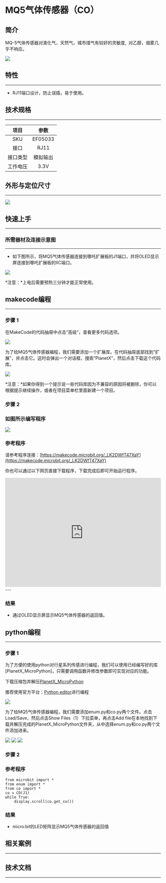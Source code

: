 # MQ5气体传感器（CO）

## 简介
MQ-5气体传感器对液化气，天然气，城市煤气有较好的灵敏度, 对乙醇，烟雾几乎不响应。

![](./images/05033_01.png)

## 特性
---
- RJ11端口设计，防止误插，易于使用。
## 技术规格
---

项目 | 参数 
:-: | :-: 
SKU|EF05033
接口|RJ11
接口类型|模拟输出
工作电压|3.3V






## 外形与定位尺寸
---


![](./images/05033_02.png)


## 快速上手
---

### 所需器材及连接示意图
---

- 如下图所示，将MQ5气体传感器连接到哪吒扩展板的J1端口，并将OLED显示屏连接到哪吒扩展板的IIC端口。


![](./images/05033_03.png)

*注意：*上电后需要预热三分钟才能正常使用。

## makecode编程
---

### 步骤 1
在MakeCode的代码抽屉中点击“高级”，查看更多代码选项。

![](./images/05001_04.png)

为了给MQ5气体传感器编程，我们需要添加一个扩展库。在代码抽屉底部找到“扩展”，并点击它。这时会弹出一个对话框，搜索”PlanetX“，然后点击下载这个代码库。

![](./images/05001_05.png)

*注意：*如果你得到一个提示说一些代码库因为不兼容的原因将被删除，你可以根据提示继续操作，或者在项目菜单栏里面新建一个项目。
### 步骤 2
### 如图所示编写程序

![](./images/05033_06.png)


### 参考程序
请参考程序连接：[https://makecode.microbit.org/_LK2DWfT47XaY](https://makecode.microbit.org/_LK2DWfT47XaY)

你也可以通过以下网页直接下载程序，下载完成后即可开始运行程序。

<div style="position:relative;height:0;padding-bottom:70%;overflow:hidden;"><iframe style="position:absolute;top:0;left:0;width:100%;height:100%;" src="https://makecode.microbit.org/#pub:_LK2DWfT47XaY" frameborder="0" sandbox="allow-popups allow-forms allow-scripts allow-same-origin"></iframe></div>  
---

### 结果
- 通过OLED显示屏显示MQ5气体传感器的返回值。

## python编程
---


### 步骤 1
为了方便的使用python对行星系列传感进行编程，我们可以使用已经编写好的库[PlanetX_MicroPython]，只需要调用函数并修改参数即可实现对应的功能。

下载压缩包并解压[PlanetX_MicroPython](https://github.com/lionyhw/PlanetX_MicroPython/archive/master.zip)

推荐使用官方平台：[Python editor](https://python.microbit.org/v/2.0)进行编程

![](./images/05001_07.png)

为了给MQ5气体传感器编程，我们需要添加enum.py和co.py两个文件。点击Load/Save，然后点击Show Files（1）下拉菜单，再点击Add file在本地找到下载并解压完成的PlanetX_MicroPython文件夹，从中选择enum.py和co.py两个文件添加进来。

![](./images/05001_08.png)
![](./images/05001_09.png)
![](./images/05033_10.png)

### 步骤 2
### 参考程序
```
from microbit import *
from enum import *
from co import *
co = CO(J1)
while True:
    display.scroll(co.get_co())
```


### 结果
- micro:bit的LED矩阵显示MQ5气体传感器的返回值
## 相关案例
---

## 技术文档
---
